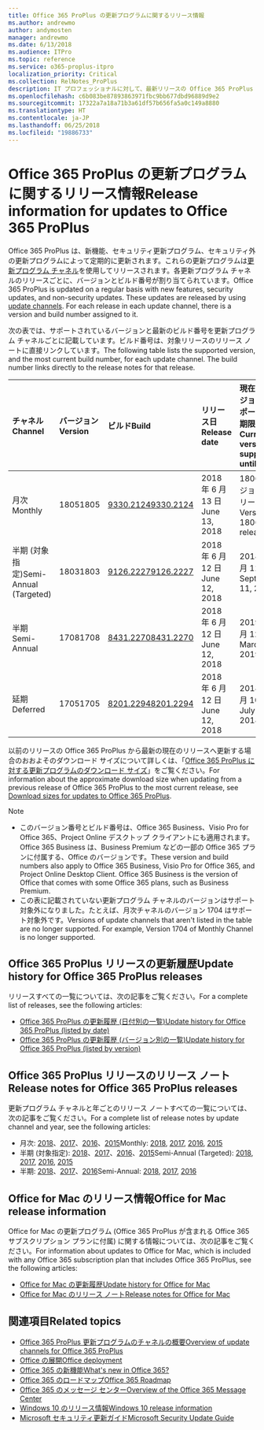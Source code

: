 ```yaml
---
title: Office 365 ProPlus の更新プログラムに関するリリース情報
ms.author: andrewmo
author: andymosten
manager: andrewmo
ms.date: 6/13/2018
ms.audience: ITPro
ms.topic: reference
ms.service: o365-proplus-itpro
localization_priority: Critical
ms.collection: RelNotes_ProPlus
description: IT プロフェッショナルに対して、最新リリースの Office 365 ProPlus の一覧をそれぞれの更新プログラム チャネルごとに、リリース ノートへのリンクと更新履歴を含めて提供します
ms.openlocfilehash: c6b083be87893863971fbc9bb677dbd96889d9e2
ms.sourcegitcommit: 17322a7a18a71b3a61df57b656fa5a0c149a8880
ms.translationtype: HT
ms.contentlocale: ja-JP
ms.lasthandoff: 06/25/2018
ms.locfileid: "19886733"
---
```

# <a name="release-information-for-updates-to-office-365-proplus"></a><span data-ttu-id="5ff12-103">Office 365 ProPlus の更新プログラムに関するリリース情報</span><span class="sxs-lookup"><span data-stu-id="5ff12-103">Release information for updates to Office 365 ProPlus</span></span>

<span data-ttu-id="5ff12-p101">Office 365 ProPlus は、新機能、セキュリティ更新プログラム、セキュリティ外の更新プログラムによって定期的に更新されます。これらの更新プログラムは[更新プログラム チャネル](https://docs.microsoft.com/deployoffice/overview-of-update-channels-for-office-365-proplus)を使用してリリースされます。各更新プログラム チャネルのリリースごとに、バージョンとビルド番号が割り当てられています。</span><span class="sxs-lookup"><span data-stu-id="5ff12-p101">Office 365 ProPlus is updated on a regular basis with new features, security updates, and non-security updates. These updates are released by using [update channels](https://docs.microsoft.com/deployoffice/overview-of-update-channels-for-office-365-proplus). For each release in each update channel, there is a version and build number assigned to it.</span></span> 

<span data-ttu-id="5ff12-p102">次の表では、サポートされているバージョンと最新のビルド番号を更新プログラム チャネルごとに記載しています。ビルド番号は、対象リリースのリリース ノートに直接リンクしています。</span><span class="sxs-lookup"><span data-stu-id="5ff12-p102">The following table lists the supported version, and the most current build number, for each update channel. The build number links directly to the release notes for that release.</span></span> 

  
|<span data-ttu-id="5ff12-109">**チャネル**</span><span class="sxs-lookup"><span data-stu-id="5ff12-109">**Channel**</span></span>|<span data-ttu-id="5ff12-110">**バージョン**</span><span class="sxs-lookup"><span data-stu-id="5ff12-110">**Version**</span></span>|<span data-ttu-id="5ff12-111">**ビルド**</span><span class="sxs-lookup"><span data-stu-id="5ff12-111">**Build**</span></span>|<span data-ttu-id="5ff12-112">**リリース日**</span><span class="sxs-lookup"><span data-stu-id="5ff12-112">**Release date**</span></span>|<span data-ttu-id="5ff12-113">**現在のバージョンのサポート対象期限**</span><span class="sxs-lookup"><span data-stu-id="5ff12-113">**Current version supported until**</span></span>|
|:-----|:-----|:-----|:-----|:-----|
|<span data-ttu-id="5ff12-114">月次</span><span class="sxs-lookup"><span data-stu-id="5ff12-114">Monthly</span></span>  <br/> |<span data-ttu-id="5ff12-115">1805</span><span class="sxs-lookup"><span data-stu-id="5ff12-115">1805</span></span>  <br/> |[<span data-ttu-id="5ff12-116">9330.2124</span><span class="sxs-lookup"><span data-stu-id="5ff12-116">9330.2124</span></span>](monthly-channel-2018.md#version-1805-june-13)  <br/> | <span data-ttu-id="5ff12-117">2018 年 6 月 13 日</span><span class="sxs-lookup"><span data-stu-id="5ff12-117">June 13, 2018</span></span>  <br/> |<span data-ttu-id="5ff12-118">1806 バージョンのリリース</span><span class="sxs-lookup"><span data-stu-id="5ff12-118">Version 1806 is released</span></span> <br/>|
|<span data-ttu-id="5ff12-119">半期 (対象指定)</span><span class="sxs-lookup"><span data-stu-id="5ff12-119">Semi-Annual (Targeted)</span></span>  <br/> |<span data-ttu-id="5ff12-120">1803</span><span class="sxs-lookup"><span data-stu-id="5ff12-120">1803</span></span>  <br/> |[<span data-ttu-id="5ff12-121">9126.2227</span><span class="sxs-lookup"><span data-stu-id="5ff12-121">9126.2227</span></span>](semi-annual-channel-targeted-2018.md#version-1803-june-12)  <br/> | <span data-ttu-id="5ff12-122">2018 年 6 月 12 日</span><span class="sxs-lookup"><span data-stu-id="5ff12-122">June 12, 2018</span></span>  <br/> |<span data-ttu-id="5ff12-123">2018 年 9 月 11 日</span><span class="sxs-lookup"><span data-stu-id="5ff12-123">September 11, 2018</span></span> <br/>|
|<span data-ttu-id="5ff12-124">半期</span><span class="sxs-lookup"><span data-stu-id="5ff12-124">Semi-Annual</span></span> <br/> |<span data-ttu-id="5ff12-125">1708</span><span class="sxs-lookup"><span data-stu-id="5ff12-125">1708</span></span>  <br/> | [<span data-ttu-id="5ff12-126">8431.2270</span><span class="sxs-lookup"><span data-stu-id="5ff12-126">8431.2270</span></span>](semi-annual-channel-2018.md#version-1708-june-12) <br/> |<span data-ttu-id="5ff12-127">2018 年 6 月 12 日</span><span class="sxs-lookup"><span data-stu-id="5ff12-127">June 12, 2018</span></span>  <br/> |<span data-ttu-id="5ff12-128">2019 年 3 月 12 日</span><span class="sxs-lookup"><span data-stu-id="5ff12-128">March 12, 2019</span></span> <br/>|
|<span data-ttu-id="5ff12-129">延期</span><span class="sxs-lookup"><span data-stu-id="5ff12-129">Deferred</span></span> <br/> |<span data-ttu-id="5ff12-130">1705</span><span class="sxs-lookup"><span data-stu-id="5ff12-130">1705</span></span>  <br/> |[<span data-ttu-id="5ff12-131">8201.2294</span><span class="sxs-lookup"><span data-stu-id="5ff12-131">8201.2294</span></span>](semi-annual-channel-2018.md#version-1705-june-12)  <br/> | <span data-ttu-id="5ff12-132">2018 年 6 月 12 日</span><span class="sxs-lookup"><span data-stu-id="5ff12-132">June 12, 2018</span></span>  <br/> |<span data-ttu-id="5ff12-133">2018 年 7 月 10 日</span><span class="sxs-lookup"><span data-stu-id="5ff12-133">July 10, 2018</span></span> <br/>|

<span data-ttu-id="5ff12-134">以前のリリースの Office 365 ProPlus から最新の現在のリリースへ更新する場合のおおよそのダウンロード サイズについて詳しくは、「[Office 365 ProPlus に対する更新プログラムのダウンロード サイズ](download-sizes-office365-proplus-updates.md)」をご覧ください。</span><span class="sxs-lookup"><span data-stu-id="5ff12-134">For information about the approximate download size when updating from a previous release of Office 365 ProPlus to the most current release, see [Download sizes for updates to Office 365 ProPlus](download-sizes-office365-proplus-updates.md).</span></span>

> [!NOTE]
> - <span data-ttu-id="5ff12-p103">このバージョン番号とビルド番号は、Office 365 Business、Visio Pro for Office 365、Project Online デスクトップ クライアントにも適用されます。Office 365 Business は、Business Premium などの一部の Office 365 プランに付属する、Office のバージョンです。</span><span class="sxs-lookup"><span data-stu-id="5ff12-p103">These version and build numbers also apply to Office 365 Business, Visio Pro for Office 365, and Project Online Desktop Client. Office 365 Business is the version of Office that comes with some Office 365 plans, such as Business Premium.</span></span>
> - <span data-ttu-id="5ff12-p104">この表に記載されていない更新プログラム チャネルのバージョンはサポート対象外になりました。たとえば、月次チャネルのバージョン 1704 はサポート対象外です。</span><span class="sxs-lookup"><span data-stu-id="5ff12-p104">Versions of update channels that aren't listed in the table are no longer supported. For example, Version 1704 of Monthly Channel is no longer supported.</span></span> 


## <a name="update-history-for-office-365-proplus-releases"></a><span data-ttu-id="5ff12-139">Office 365 ProPlus リリースの更新履歴</span><span class="sxs-lookup"><span data-stu-id="5ff12-139">Update history for Office 365 ProPlus releases</span></span>

<span data-ttu-id="5ff12-140">リリースすべての一覧については、次の記事をご覧ください。</span><span class="sxs-lookup"><span data-stu-id="5ff12-140">For a complete list of releases, see the following articles:</span></span>
 - [<span data-ttu-id="5ff12-141">Office 365 ProPlus の更新履歴 (日付別の一覧)</span><span class="sxs-lookup"><span data-stu-id="5ff12-141">Update history for Office 365 ProPlus (listed by date)</span></span>](update-history-office365-proplus-by-date.md)
 - [<span data-ttu-id="5ff12-142">Office 365 ProPlus の更新履歴 (バージョン別の一覧)</span><span class="sxs-lookup"><span data-stu-id="5ff12-142">Update history for Office 365 ProPlus (listed by version)</span></span>](update-history-office365-proplus-by-version.md)

## <a name="release-notes-for-office-365-proplus-releases"></a><span data-ttu-id="5ff12-143">Office 365 ProPlus リリースのリリース ノート</span><span class="sxs-lookup"><span data-stu-id="5ff12-143">Release notes for Office 365 ProPlus releases</span></span>

<span data-ttu-id="5ff12-144">更新プログラム チャネルと年ごとのリリース ノートすべての一覧については、次の記事をご覧ください。</span><span class="sxs-lookup"><span data-stu-id="5ff12-144">For a complete list of release notes by update channel and year, see the following articles:</span></span>
 - <span data-ttu-id="5ff12-145">月次: [2018](monthly-channel-2018.md)、[2017](monthly-channel-2017.md)、[2016](monthly-channel-2016.md)、[2015](monthly-channel-2015.md)</span><span class="sxs-lookup"><span data-stu-id="5ff12-145">Monthly: [2018](monthly-channel-2018.md), [2017](monthly-channel-2017.md), [2016](monthly-channel-2016.md), [2015](monthly-channel-2015.md)</span></span>
 - <span data-ttu-id="5ff12-146">半期 (対象指定): [2018](semi-annual-channel-targeted-2018.md)、[2017](semi-annual-channel-targeted-2017.md)、[2016](semi-annual-channel-targeted-2016.md)、[2015](semi-annual-channel-targeted-2015.md)</span><span class="sxs-lookup"><span data-stu-id="5ff12-146">Semi-Annual (Targeted): [2018](semi-annual-channel-targeted-2018.md), [2017](semi-annual-channel-targeted-2017.md), [2016](semi-annual-channel-targeted-2016.md), [2015](semi-annual-channel-targeted-2015.md)</span></span>
 - <span data-ttu-id="5ff12-147">半期: [2018](semi-annual-channel-2018.md)、[2017](semi-annual-channel-2017.md)、[2016](semi-annual-channel-2016.md)</span><span class="sxs-lookup"><span data-stu-id="5ff12-147">Semi-Annual: [2018](semi-annual-channel-2018.md), [2017](semi-annual-channel-2017.md), [2016](semi-annual-channel-2016.md)</span></span>

## <a name="office-for-mac-release-information"></a><span data-ttu-id="5ff12-148">Office for Mac のリリース情報</span><span class="sxs-lookup"><span data-stu-id="5ff12-148">Office for Mac release information</span></span>

<span data-ttu-id="5ff12-149">Office for Mac の更新プログラム (Office 365 ProPlus が含まれる Office 365 サブスクリプション プランに付属) に関する情報については、次の記事をご覧ください。</span><span class="sxs-lookup"><span data-stu-id="5ff12-149">For information about updates to Office for Mac, which is included with any Office 365 subscription plan that includes Office 365 ProPlus, see the following articles:</span></span>
 - [<span data-ttu-id="5ff12-150">Office for Mac の更新履歴</span><span class="sxs-lookup"><span data-stu-id="5ff12-150">Update history for Office for Mac</span></span>](update-history-office-for-mac.md)
 - [<span data-ttu-id="5ff12-151">Office for Mac のリリース ノート</span><span class="sxs-lookup"><span data-stu-id="5ff12-151">Release notes for Office for Mac</span></span>](release-notes-office-for-mac.md)


## <a name="related-topics"></a><span data-ttu-id="5ff12-152">関連項目</span><span class="sxs-lookup"><span data-stu-id="5ff12-152">Related topics</span></span>

- [<span data-ttu-id="5ff12-153">Office 365 ProPlus 更新プログラムのチャネルの概要</span><span class="sxs-lookup"><span data-stu-id="5ff12-153">Overview of update channels for Office 365 ProPlus</span></span>](https://docs.microsoft.com/deployoffice/overview-of-update-channels-for-office-365-proplus)
- [<span data-ttu-id="5ff12-154">Office の展開</span><span class="sxs-lookup"><span data-stu-id="5ff12-154">Office deployment</span></span>](https://docs.microsoft.com/deployoffice/)
- [<span data-ttu-id="5ff12-155">Office 365 の新機能</span><span class="sxs-lookup"><span data-stu-id="5ff12-155">What's new in Office 365?</span></span>](https://support.office.com/article/95c8d81d-08ba-42c1-914f-bca4603e1426)
- [<span data-ttu-id="5ff12-156">Office 365 のロードマップ</span><span class="sxs-lookup"><span data-stu-id="5ff12-156">Office 365 Roadmap</span></span>](https://products.office.com/business/office-365-roadmap)
- [<span data-ttu-id="5ff12-157">Office 365 のメッセージ センター</span><span class="sxs-lookup"><span data-stu-id="5ff12-157">Overview of the Office 365 Message Center</span></span>](https://support.office.com/article/38fb3333-bfcc-4340-a37b-deda509c2093)
- [<span data-ttu-id="5ff12-158">Windows 10 のリリース情報</span><span class="sxs-lookup"><span data-stu-id="5ff12-158">Windows 10 release information</span></span>](https://www.microsoft.com/itpro/windows-10/release-information)
- [<span data-ttu-id="5ff12-159">Microsoft セキュリティ更新ガイド</span><span class="sxs-lookup"><span data-stu-id="5ff12-159">Microsoft Security Update Guide</span></span>](https://portal.msrc.microsoft.com/)
